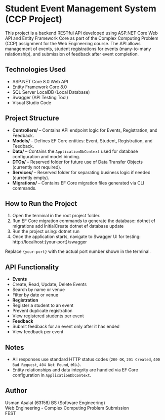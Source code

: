 # Student Event Management System (CCP Project)

This project is a backend RESTful API developed using ASP.NET Core Web API and Entity Framework Core as part of the Complex Computing Problem (CCP) assignment for the Web Engineering course. 
The API allows management of events, student registrations for events (many-to-many relationship), and submission of feedback after event completion.

## Technologies Used

- ASP.NET Core 8.0 Web API
- Entity Framework Core 8.0
- SQL Server LocalDB (Local Database)
- Swagger (API Testing Tool)
- Visual Studio Code

## Project Structure

- **Controllers/** – Contains API endpoint logic for Events, Registration, and Feedback.
- **Models/** – Defines EF Core entities: Event, Student, Registration, and Feedback.
- **Data/** – Contains the `ApplicationDbContext` used for database configuration and model binding.
- **DTOs/** – Reserved folder for future use of Data Transfer Objects (currently not required).
- **Services/** – Reserved folder for separating business logic if needed (currently empty).
- **Migrations/** – Contains EF Core migration files generated via CLI commands.

## How to Run the Project

1. Open the terminal in the root project folder.
2. Run EF Core migration commands to generate the database:
dotnet ef migrations add InitialCreate
dotnet ef database update
3. Run the project using:
dotnet run
4. Once the application starts, navigate to Swagger UI for testing:
http://localhost:{your-port}/swagger

Replace `{your-port}` with the actual port number shown in the terminal.

## API Functionality

- **Events**
- Create, Read, Update, Delete Events
- Search by name or venue
- Filter by date or venue
- **Registration**
- Register a student to an event
- Prevent duplicate registration
- View registered students per event
- **Feedback**
- Submit feedback for an event only after it has ended
- View feedback per event

## Notes

- All responses use standard HTTP status codes (`200 OK`, `201 Created`, `400 Bad Request`, `404 Not Found`, etc.).
- Entity relationships and data integrity are handled via EF Core configuration in `ApplicationDbContext`.


## Author

Usman Asalat (63158)
BS (Software Engineering)  
Web Engineering - Complex Computing Problem Submission  
FEST
